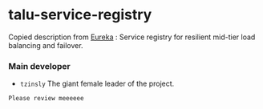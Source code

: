 # talu-service-registry
Copied description from [Eureka](https://github.com/Netflix/eureka) : Service registry for resilient mid-tier load balancing and failover.


### Main developer

  * `tzinsly` The giant female leader of the project.
  
```
Please review meeeeee
``` 
 

